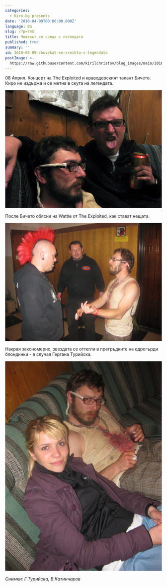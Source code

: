 ```yaml
---
categories:
  - Kiro.bg presents
date: '2010-04-09T00:00:00.000Z'
language: BG
slug: /?p=745
title: Човекът се среща с легендата
published: true
summary: ''
id: 2010-04-09-chovekat-se-sreshta-s-legendata
postImage: >-
  https://raw.githubusercontent.com/kirilchristov/blog_images/main/2010/04/23514_1403700539381_1438398499_31058770_6043848_n.jpg
---
```


08 Април. Концерт на The Exploited и краводерският талант Бичето. Киро не издържа и се метна в скута на легендата. 

![Киро и Бичето в Blue Box](https://raw.githubusercontent.com/kirilchristov/blog_images/main/2010/04/23514_1403700539381_1438398499_31058770_6043848_n.jpg)

 После Бичето обясни на Wattie от The Exploited, как стават нещата. 

![Бичето и Wattie от The Exploited ](https://raw.githubusercontent.com/kirilchristov/blog_images/main/2010/04/ex.jpg)

 Накрая закономерно, звездата се оттегли в прегръдките на едрогърди блондинки - в случая Гергана Турийска. 

![Гергана Турийска с Бичето](https://raw.githubusercontent.com/kirilchristov/blog_images/main/2010/04/geri.jpg)

 _Снимки: Г.Турийска, В.Катинчаров_
